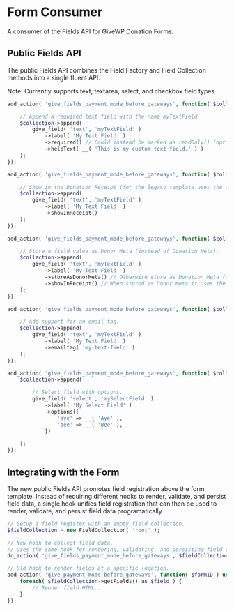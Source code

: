 # Form Consumer

A consumer of the Fields API for GiveWP Donation Forms.

## Public Fields API

The public Fields API combines the Field Factory and Field Collection methods into a single fluent API.

Note: Currently supports text, textarea, select, and checkbox field types.

```php
add_action( 'give_fields_payment_mode_before_gateways', function( $collection ) {

    // Append a required text field with the name myTextField
    $collection->append(
        give_field( 'text', 'myTextField' )
            ->label( 'My Text Field' )
            ->required() // Could instead be marked as readOnly() (optional)
            ->helpText( __( 'This is my custom text field.' ) )
    );
});
```

```php
add_action( 'give_fields_payment_mode_before_gateways', function( $collection ) {

    // Show in the Donation Receipt (for the legacy template uses the donation confirmation).
    $collection->append(
        give_field( 'text', 'myTextField' )
            ->label( 'My Text Field' )
            ->showInReceipt()
    );
});
```

```php
add_action( 'give_fields_payment_mode_before_gateways', function( $collection ) {

    // Store a field value as Donor Meta (instead of Donation Meta).
    $collection->append(
        give_field( 'text', 'myTextField' )
            ->label( 'My Text Field' )
            ->storeAsDonorMeta() // Otherwise store as Donation Meta (default)
            ->showInReceipt() // When stored as Donor meta it uses the Donor section of the receipt.
    );
});
```

```php
add_action( 'give_fields_payment_mode_before_gateways', function( $collection ) {

    // Add support for an email tag.
    $collection->append(
        give_field( 'text', 'myTextField' )
            ->label( 'My Text Field' )
            ->emailtag( 'my-text-field' )
    );
});
```

```php
add_action( 'give_fields_payment_mode_before_gateways', function( $collection ) {
    $collection->append(

        // Select field with options.
        give_field( 'select', 'mySelectField' )
            ->label( 'My Select Field' )
            ->options([
                'aye' => __( 'Aye' ),
                'bee' => __( 'Bee' ),
            ])

    );
});
```



## Integrating with the Form

The new public Fields API promotes field registration above the form template. Instead of requiring different hooks to render, validate, and persist field data, a single hook unifies field registration that can then be used to render, validate, and persist field data programatically.

```php
// Setup a field register with an empty field collection.
$fieldCollection = new FieldCollection( 'root' );

// New hook to collect field data.
// Uses the same hook for rendering, validating, and persisting field data.
do_action( 'give_fields_payment_mode_before_gateways', $fieldCollection );

// Old hook to render fields at a specific location.
add_action( 'give_payment_mode_before_gateways', function( $formID ) use ( $fieldCollection ) {
    foreach( $fieldCollection->getFields() as $field ) {
        // Render field HTML...
    }
});
```